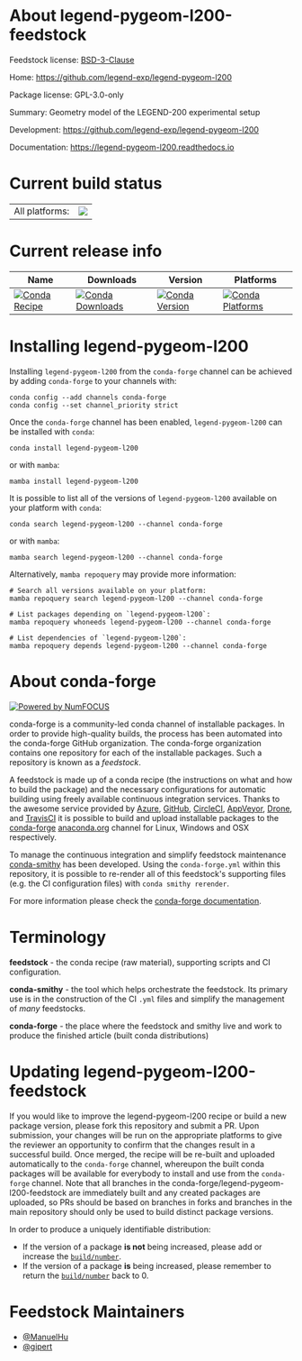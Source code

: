 About legend-pygeom-l200-feedstock
==================================

Feedstock license: [BSD-3-Clause](https://github.com/conda-forge/legend-pygeom-l200-feedstock/blob/main/LICENSE.txt)

Home: https://github.com/legend-exp/legend-pygeom-l200

Package license: GPL-3.0-only

Summary: Geometry model of the LEGEND-200 experimental setup

Development: https://github.com/legend-exp/legend-pygeom-l200

Documentation: https://legend-pygeom-l200.readthedocs.io

Current build status
====================


<table><tr><td>All platforms:</td>
    <td>
      <a href="https://dev.azure.com/conda-forge/feedstock-builds/_build/latest?definitionId=26531&branchName=main">
        <img src="https://dev.azure.com/conda-forge/feedstock-builds/_apis/build/status/legend-pygeom-l200-feedstock?branchName=main">
      </a>
    </td>
  </tr>
</table>

Current release info
====================

| Name | Downloads | Version | Platforms |
| --- | --- | --- | --- |
| [![Conda Recipe](https://img.shields.io/badge/recipe-legend--pygeom--l200-green.svg)](https://anaconda.org/conda-forge/legend-pygeom-l200) | [![Conda Downloads](https://img.shields.io/conda/dn/conda-forge/legend-pygeom-l200.svg)](https://anaconda.org/conda-forge/legend-pygeom-l200) | [![Conda Version](https://img.shields.io/conda/vn/conda-forge/legend-pygeom-l200.svg)](https://anaconda.org/conda-forge/legend-pygeom-l200) | [![Conda Platforms](https://img.shields.io/conda/pn/conda-forge/legend-pygeom-l200.svg)](https://anaconda.org/conda-forge/legend-pygeom-l200) |

Installing legend-pygeom-l200
=============================

Installing `legend-pygeom-l200` from the `conda-forge` channel can be achieved by adding `conda-forge` to your channels with:

```
conda config --add channels conda-forge
conda config --set channel_priority strict
```

Once the `conda-forge` channel has been enabled, `legend-pygeom-l200` can be installed with `conda`:

```
conda install legend-pygeom-l200
```

or with `mamba`:

```
mamba install legend-pygeom-l200
```

It is possible to list all of the versions of `legend-pygeom-l200` available on your platform with `conda`:

```
conda search legend-pygeom-l200 --channel conda-forge
```

or with `mamba`:

```
mamba search legend-pygeom-l200 --channel conda-forge
```

Alternatively, `mamba repoquery` may provide more information:

```
# Search all versions available on your platform:
mamba repoquery search legend-pygeom-l200 --channel conda-forge

# List packages depending on `legend-pygeom-l200`:
mamba repoquery whoneeds legend-pygeom-l200 --channel conda-forge

# List dependencies of `legend-pygeom-l200`:
mamba repoquery depends legend-pygeom-l200 --channel conda-forge
```


About conda-forge
=================

[![Powered by
NumFOCUS](https://img.shields.io/badge/powered%20by-NumFOCUS-orange.svg?style=flat&colorA=E1523D&colorB=007D8A)](https://numfocus.org)

conda-forge is a community-led conda channel of installable packages.
In order to provide high-quality builds, the process has been automated into the
conda-forge GitHub organization. The conda-forge organization contains one repository
for each of the installable packages. Such a repository is known as a *feedstock*.

A feedstock is made up of a conda recipe (the instructions on what and how to build
the package) and the necessary configurations for automatic building using freely
available continuous integration services. Thanks to the awesome service provided by
[Azure](https://azure.microsoft.com/en-us/services/devops/), [GitHub](https://github.com/),
[CircleCI](https://circleci.com/), [AppVeyor](https://www.appveyor.com/),
[Drone](https://cloud.drone.io/welcome), and [TravisCI](https://travis-ci.com/)
it is possible to build and upload installable packages to the
[conda-forge](https://anaconda.org/conda-forge) [anaconda.org](https://anaconda.org/)
channel for Linux, Windows and OSX respectively.

To manage the continuous integration and simplify feedstock maintenance
[conda-smithy](https://github.com/conda-forge/conda-smithy) has been developed.
Using the ``conda-forge.yml`` within this repository, it is possible to re-render all of
this feedstock's supporting files (e.g. the CI configuration files) with ``conda smithy rerender``.

For more information please check the [conda-forge documentation](https://conda-forge.org/docs/).

Terminology
===========

**feedstock** - the conda recipe (raw material), supporting scripts and CI configuration.

**conda-smithy** - the tool which helps orchestrate the feedstock.
                   Its primary use is in the construction of the CI ``.yml`` files
                   and simplify the management of *many* feedstocks.

**conda-forge** - the place where the feedstock and smithy live and work to
                  produce the finished article (built conda distributions)


Updating legend-pygeom-l200-feedstock
=====================================

If you would like to improve the legend-pygeom-l200 recipe or build a new
package version, please fork this repository and submit a PR. Upon submission,
your changes will be run on the appropriate platforms to give the reviewer an
opportunity to confirm that the changes result in a successful build. Once
merged, the recipe will be re-built and uploaded automatically to the
`conda-forge` channel, whereupon the built conda packages will be available for
everybody to install and use from the `conda-forge` channel.
Note that all branches in the conda-forge/legend-pygeom-l200-feedstock are
immediately built and any created packages are uploaded, so PRs should be based
on branches in forks and branches in the main repository should only be used to
build distinct package versions.

In order to produce a uniquely identifiable distribution:
 * If the version of a package **is not** being increased, please add or increase
   the [``build/number``](https://docs.conda.io/projects/conda-build/en/latest/resources/define-metadata.html#build-number-and-string).
 * If the version of a package **is** being increased, please remember to return
   the [``build/number``](https://docs.conda.io/projects/conda-build/en/latest/resources/define-metadata.html#build-number-and-string)
   back to 0.

Feedstock Maintainers
=====================

* [@ManuelHu](https://github.com/ManuelHu/)
* [@gipert](https://github.com/gipert/)


<!-- dummy commit to enable rerendering -->

